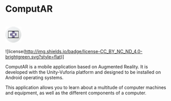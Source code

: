 # ComputAR

# <img src="images/Logotipo ComputAR.png" width="50px" align="center"/>
![license(http://img.shields.io/badge/license-CC_BY_NC_ND_4.0-brightgreen.svg?style=flat)]

ComputAR is a mobile application based on Augmented Reality. It is developed with the Unity-Vuforia platform and designed to be installed on Android operating systems.

This application allows you to learn about a multitude of computer machines and equipment, as well as the different components of a computer.
